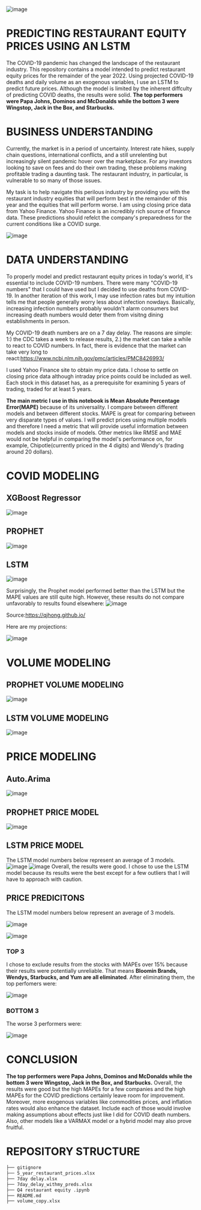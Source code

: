 ![image](https://user-images.githubusercontent.com/101752113/196540084-8af6bf70-e6da-49a6-b1d3-208e423aced9.png)
# PREDICTING RESTAURANT EQUITY PRICES USING AN LSTM
The COVID-19 pandemic has changed the landscape of the restaurant industry. This repository contains a model intended to predict restaurant equity prices for the remainder of the year 2022. Using  projected COVID-19 deaths and daily volume as an exogenous variables, I use an LSTM to predict future prices. Although the model is limited by the inherent diffculty of predicting COVID deaths, the results were solid. **The top performers were  Papa Johns, Dominos and McDonalds while the bottom 3 were Wingstop, Jack in the Box, and Starbucks.** 
# BUSINESS UNDERSTANDING
Currently, the market is in a period of uncertainty. Interest rate hikes, supply chain questions, international conflicts, and a still unrelenting but increasingly silent pandemic hover over the marketplace. For any investors looking to save on fees and do their own trading, these problems making profitable trading a daunting task. The restaurant industry, in particular, is vulnerable to so many of those issues. 

My task is to help navigate this perilous industry by providing you with the restaurant industry equities that will perform best in the remainder of this year and the equities that will perform worse. I am using closing price data from Yahoo Finance. Yahoo Finance is an incredibly rich source of finance data. These predictions should refelct the company's preparedness for the current conditions like a COVID surge.

![image](https://user-images.githubusercontent.com/101752113/196517979-a5b5e470-7498-4dbf-bbca-e486a1f1d0b4.png)
# DATA UNDERSTANDING

To properly model and predict restaurant equity prices in today's world, it's essential to include COVID-19 numbers. There were many "COVID-19 numbers" that I could have used but I decided to use deaths from COVID-19. In another iteration of this work, I may use infection rates but my intuition tells me that people generally worry less about infection nowdays. Basically, increasing infection numbers probably wouldn't alarm consumers but increasing death numbers would deter them from visitng dining establishments in person. 

My COVID-19 death numbers are on a 7 day delay. The reasons are simple: 1:) the CDC takes a week to release results, 2.) the market can take a while to react to COVID numbers. In fact, there is evidence that the market can take very long to react:https://www.ncbi.nlm.nih.gov/pmc/articles/PMC8426993/

I used Yahoo Finance site to obtain my price data. I chose to settle on closing price data although intraday price points could be included as well. Each stock in this dataset has, as a prerequisite for examining 5 years of trading, traded for at least 5 years.

**The main metric I use in this notebook is Mean Absolute Percentage Error(MAPE)** because of its universality. I compare between different models and between different stocks. MAPE is great for comparing between very disparate types of values. I will predict prices using multiple models and therefore I need a metric that will provide useful information between models and stocks inside of models. Other metrics like RMSE and MAE would not be helpful in comparing the model's performance on, for example, Chipotle(currently priced in the 4 digits) and Wendy's (trading around 20 dollars). 

# COVID MODELING

## XGBoost Regressor
![image](https://user-images.githubusercontent.com/101752113/197634962-894adc43-49bb-4f4e-9b0c-a27c20d2df90.png)
## PROPHET

![image](https://user-images.githubusercontent.com/101752113/199979332-84b5c3dc-1a5e-4556-ae52-3ed4748bef1f.png)

## LSTM 

![image](https://user-images.githubusercontent.com/101752113/202947497-101cb532-9afd-4397-a7d0-e846f5cf3ecd.png)

Surprisingly, the Prophet model performed better than the LSTM but the  MAPE values are still quite high. However, these results do not compare unfavorably to results found elsewhere:
![image](https://user-images.githubusercontent.com/101752113/196505182-2cfb9325-1b72-4e30-aed9-708ae257abef.png)

Source:https://qjhong.github.io/

Here are my projections:

![image](https://user-images.githubusercontent.com/101752113/196772766-7b716420-23cf-4403-8781-112662a9ef01.png)
#  VOLUME MODELING 
## PROPHET VOLUME MODELING 
![image](https://user-images.githubusercontent.com/101752113/199973166-04fa4617-4932-4498-b206-d219a1190cd9.png)

## LSTM VOLUME MODELING 
![image](https://user-images.githubusercontent.com/101752113/202948134-0dce7263-247b-48b7-bd1b-9a4330989dee.png)

# PRICE MODELING

## Auto.Arima

![image](https://user-images.githubusercontent.com/101752113/199974904-cbc96946-66ac-45c3-9163-bd574dfdc89e.png)

## PROPHET PRICE MODEL

![image](https://user-images.githubusercontent.com/101752113/199974788-324ceee9-3a3a-4ab7-852e-671d62b36e82.png)

## LSTM PRICE MODEL
The LSTM model numbers below represent an average of 3 models.
![image](https://user-images.githubusercontent.com/101752113/202949269-a50eb827-f8f8-4ed8-bf71-d0407fd5c483.png)
![image](https://user-images.githubusercontent.com/101752113/202949551-dda80bb1-2438-4fd8-afcb-673fc247528e.png)
Overall, the results were good. I chose to use the LSTM model because its results were the best except for a few outliers that I will have to approach with caution.

## PRICE PREDICITONS
The LSTM model numbers below represent an average of 3 models.

![image](https://user-images.githubusercontent.com/101752113/202950259-e7705b4d-044f-4c3c-9061-08399671104e.png)

![image](https://user-images.githubusercontent.com/101752113/202950609-a62a8149-7b19-4957-ab2b-0e75f64eec40.png)

### TOP 3
I chose to exclude results from the stocks with MAPEs over 15% because their results were potentially unreliable.  That means **Bloomin Brands, Wendys, Starbucks, and Yum are all eliminated**. After eliminating them, the top perfomers were:

![image](https://user-images.githubusercontent.com/101752113/202951378-8d8a5a7d-87b8-439e-a2b0-ee3e97adfacf.png)

### BOTTOM 3
The worse 3 performers were:


![image](https://user-images.githubusercontent.com/101752113/202952028-9752af5d-634a-4bee-a141-5ff5cafa202c.png)

# CONCLUSION
**The top performers were  Papa Johns, Dominos and McDonalds while the bottom 3 were Wingstop, Jack in the Box, and Starbucks.**  Overall, the results were good but the high MAPEs for a few companies and the high MAPEs for the COVID predictions certainly leave room for improvement. Moreover, more exogenous variables like commodities prices, and inflation rates would also enhance the dataset. Include each of those would involve making assumptions about effects just like I did for COVID death numbers. Also, other models like a VARMAX model or a hybrid model may also prove fruitful. 

# REPOSITORY STRUCTURE
```bash
├── gitignore
├── 5_year_restaurant_prices.xlsx
├── 7day delay.xlsx
├── 7day_delay_withmy_preds.xlsx
├── Q4 restaurant equity .ipynb
├── README.md
├── volume_copy.xlsx
```
